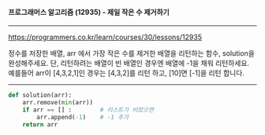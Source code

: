 #### 프로그래머스 알고리즘 (12935) - 제일 작은 수 제거하기

---

https://programmers.co.kr/learn/courses/30/lessons/12935

정수를 저장한 배열, arr 에서 가장 작은 수를 제거한 배열을 리턴하는 함수, solution을 완성해주세요. 단, 리턴하려는 배열이 빈 배열인 경우엔 배열에 -1을 채워 리턴하세요. 예를들어 arr이 [4,3,2,1]인 경우는 [4,3,2]를 리턴 하고, [10]면 [-1]을 리턴 합니다.

---



```python
def solution(arr):
    arr.remove(min(arr))
    if arr == [] :        # 리스트가 비었으면
        arr.append(-1)    # -1 추가
    return arr
```

